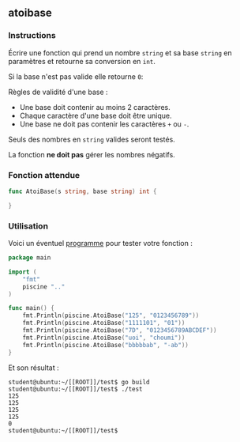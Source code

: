 ## atoibase

### Instructions

Écrire une fonction qui prend un nombre `string` et sa base `string` en paramètres et retourne sa conversion en `int`.

Si la base n'est pas valide elle retourne `0`:

Règles de validité d'une base :

-   Une base doit contenir au moins 2 caractères.
-   Chaque caractère d'une base doit être unique.
-   Une base ne doit pas contenir les caractères `+` ou `-`.

Seuls des nombres en `string` valides seront testés.

La fonction **ne doit pas** gérer les nombres négatifs.

### Fonction attendue

```go
func AtoiBase(s string, base string) int {

}
```

### Utilisation

Voici un éventuel [programme](TODO-LINK) pour tester votre fonction :

```go
package main

import (
	"fmt"
	piscine ".."
)

func main() {
	fmt.Println(piscine.AtoiBase("125", "0123456789"))
	fmt.Println(piscine.AtoiBase("1111101", "01"))
	fmt.Println(piscine.AtoiBase("7D", "0123456789ABCDEF"))
	fmt.Println(piscine.AtoiBase("uoi", "choumi"))
	fmt.Println(piscine.AtoiBase("bbbbbab", "-ab"))
}
```

Et son résultat :

```console
student@ubuntu:~/[[ROOT]]/test$ go build
student@ubuntu:~/[[ROOT]]/test$ ./test
125
125
125
125
0
student@ubuntu:~/[[ROOT]]/test$
```
